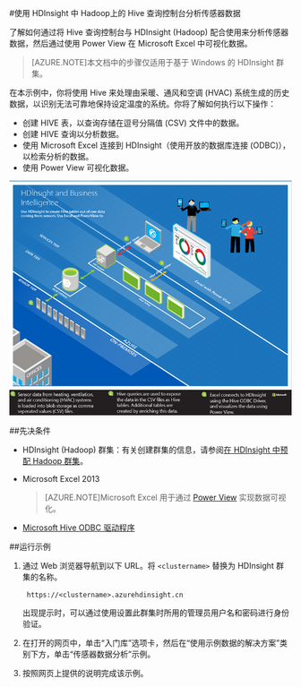 <properties
	pageTitle="使用 Hive 和 Hadoop 分析传感器数据 |Azure"
	description="了解如何通过将 Hive 查询控制台与 HDInsight (Hadoop) 配合使用来分析传感器数据，然后通过 PowerView 在 Microsoft Excel 中可视化数据。"
	services="hdinsight"
	documentationCenter=""
	authors="Blackmist"
	manager="paulettm"
	editor="cgronlun"
	tags="azure-portal"/>

<tags
	ms.service="hdinsight"
	ms.workload="big-data"
	ms.tgt_pltfrm="na"
	ms.devlang="na"
	ms.topic="article"
	ms.date="09/20/2016"
	wacn.date="12/12/2016" 
	ms.author="larryfr"/>

#使用 HDInsight 中 Hadoop上的 Hive 查询控制台分析传感器数据

了解如何通过将 Hive 查询控制台与 HDInsight (Hadoop) 配合使用来分析传感器数据，然后通过使用 Power View 在 Microsoft Excel 中可视化数据。

> [AZURE.NOTE]本文档中的步骤仅适用于基于 Windows 的 HDInsight 群集。

在本示例中，你将使用 Hive 来处理由采暖、通风和空调 (HVAC) 系统生成的历史数据，以识别无法可靠地保持设定温度的系统。你将了解如何执行以下操作：

- 创建 HIVE 表，以查询存储在逗号分隔值 (CSV) 文件中的数据。
- 创建 HIVE 查询以分析数据。
- 使用 Microsoft Excel 连接到 HDInsight（使用开放的数据库连接 (ODBC)），以检索分析的数据。
- 使用 Power View 可视化数据。

![解决方案体系结构关系图](./media/hdinsight-hive-analyze-sensor-data/hvac-architecture.png)

##先决条件

* HDInsight (Hadoop) 群集：有关创建群集的信息，请参阅[在 HDInsight 中预配 Hadoop 群集](/documentation/articles/hdinsight-provision-clusters/)。

* Microsoft Excel 2013

	> [AZURE.NOTE]Microsoft Excel 用于通过 [Power View](https://support.office.com/Article/Power-View-Explore-visualize-and-present-your-data-98268d31-97e2-42aa-a52b-a68cf460472e?ui=zh-CN&rs=zh-CN&ad=US) 实现数据可视化。

* [Microsoft Hive ODBC 驱动程序](http://www.microsoft.com/download/details.aspx?id=40886)

##运行示例

1. 通过 Web 浏览器导航到以下 URL。将 `<clustername>` 替换为 HDInsight 群集的名称。

	 	https://<clustername>.azurehdinsight.cn

	出现提示时，可以通过使用设置此群集时所用的管理员用户名和密码进行身份验证。

2. 在打开的网页中，单击“入门库”选项卡，然后在“使用示例数据的解决方案”类别下方，单击“传感器数据分析”示例。

3. 按照网页上提供的说明完成该示例。

<!---HONumber=Mooncake_Quality_Review_1118_2016-->